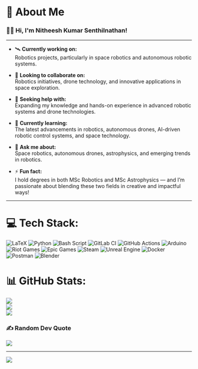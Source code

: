 # 💫 About Me
### 👨‍🚀 Hi, I'm Nitheesh Kumar Senthilnathan!

---

- 🛰️ **Currently working on:**  
  Robotics projects, particularly in space robotics and autonomous robotic systems.

- 👯 **Looking to collaborate on:**  
  Robotics initiatives, drone technology, and innovative applications in space exploration.

- 🤝 **Seeking help with:**  
  Expanding my knowledge and hands-on experience in advanced robotic systems and drone technologies.

- 🌱 **Currently learning:**  
  The latest advancements in robotics, autonomous drones, AI-driven robotic control systems, and space technology.

- 💬 **Ask me about:**  
  Space robotics, autonomous drones, astrophysics, and emerging trends in robotics.

- ⚡ **Fun fact:**  
  I hold degrees in both MSc Robotics and MSc Astrophysics — and I’m passionate about blending these two fields in creative and impactful ways!

---



# 💻 Tech Stack:
![LaTeX](https://img.shields.io/badge/latex-%23008080.svg?style=for-the-badge&logo=latex&logoColor=white) ![Python](https://img.shields.io/badge/python-3670A0?style=for-the-badge&logo=python&logoColor=ffdd54) ![Bash Script](https://img.shields.io/badge/bash_script-%23121011.svg?style=for-the-badge&logo=gnu-bash&logoColor=white) ![GitLab CI](https://img.shields.io/badge/gitlab%20CI-%23181717.svg?style=for-the-badge&logo=gitlab&logoColor=white) ![GitHub Actions](https://img.shields.io/badge/github%20actions-%232671E5.svg?style=for-the-badge&logo=githubactions&logoColor=white) ![Arduino](https://img.shields.io/badge/-Arduino-00979D?style=for-the-badge&logo=Arduino&logoColor=white) ![Riot Games](https://img.shields.io/badge/riotgames-D32936.svg?style=for-the-badge&logo=riotgames&logoColor=white) ![Epic Games](https://img.shields.io/badge/epicgames-%23313131.svg?style=for-the-badge&logo=epicgames&logoColor=white) ![Steam](https://img.shields.io/badge/steam-%23000000.svg?style=for-the-badge&logo=steam&logoColor=white) ![Unreal Engine](https://img.shields.io/badge/unrealengine-%23313131.svg?style=for-the-badge&logo=unrealengine&logoColor=white) ![Docker](https://img.shields.io/badge/docker-%230db7ed.svg?style=for-the-badge&logo=docker&logoColor=white) ![Postman](https://img.shields.io/badge/Postman-FF6C37?style=for-the-badge&logo=postman&logoColor=white) ![Blender](https://img.shields.io/badge/blender-%23F5792A.svg?style=for-the-badge&logo=blender&logoColor=white)
# 📊 GitHub Stats:
![](https://github-readme-stats.vercel.app/api?username=snknitheesh&theme=dark&hide_border=true&include_all_commits=false&count_private=false)<br/>
![](https://nirzak-streak-stats.vercel.app/?user=snknitheesh&theme=dark&hide_border=true)<br/>
![](https://github-readme-stats.vercel.app/api/top-langs/?username=snknitheesh&theme=dark&hide_border=true&include_all_commits=false&count_private=false&layout=compact)

### ✍️ Random Dev Quote
![](https://quotes-github-readme.vercel.app/api?type=horizontal&theme=radical)

---
[![](https://visitcount.itsvg.in/api?id=snknitheesh&icon=0&color=0)](https://visitcount.itsvg.in)

<!-- Proudly created with GPRM ( https://gprm.itsvg.in ) -->
